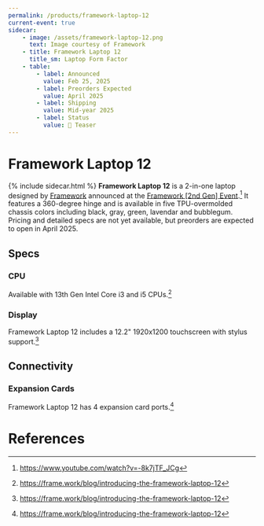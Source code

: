 ```yaml
---
permalink: /products/framework-laptop-12
current-event: true
sidecar:
    - image: /assets/framework-laptop-12.png
      text: Image courtesy of Framework
    - title: Framework Laptop 12
      title_sm: Laptop Form Factor
    - table:
        - label: Announced
          value: Feb 25, 2025
        - label: Preorders Expected
          value: April 2025
        - label: Shipping
          value: Mid-year 2025
        - label: Status
          value: 🔵 Teaser
---
```

# Framework Laptop 12
{% include sidecar.html %}
**Framework Laptop 12** is a 2-in-one laptop designed by [Framework](/framework-computer-inc) announced at the [Framework [2nd Gen] Event](/events/2nd-gen).[^1] It features a 360-degree hinge and is available in five TPU-overmolded chassis colors including black, gray, green, lavendar and bubblegum. Pricing and detailed specs are not yet available, but preorders are expected to open in April 2025.

## Specs
### CPU
Available with 13th Gen Intel Core i3 and i5 CPUs.[^2]

### Display
Framework Laptop 12 includes a 12.2" 1920x1200 touchscreen with stylus support.[^2]

## Connectivity
### Expansion Cards
Framework Laptop 12 has 4 expansion card ports.[^2]

# References
[^1]: <https://www.youtube.com/watch?v=-8k7jTF_JCg>
[^2]: <https://frame.work/blog/introducing-the-framework-laptop-12>